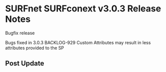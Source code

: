 # SURFnet SURFconext v3.0.3 Release Notes #

Bugfix release

Bugs fixed in 3.0.3
BACKLOG-929 Custom Attributes may result in less attributes provided to the SP

Post Update
-------------